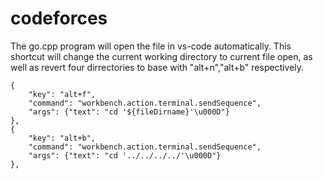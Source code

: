 # codeforces

The go.cpp program will open the file in vs-code automatically.
This shortcut will change the current working directory to  current file open,
as well as revert four dirrectories to base with "alt+n","alt+b" respectively.
```
{
    "key": "alt+f",
    "command": "workbench.action.terminal.sendSequence",
    "args": {"text": "cd '${fileDirname}'\u000D"}
},
{
    "key": "alt+b",
    "command": "workbench.action.terminal.sendSequence",
    "args": {"text": "cd '../../../../'\u000D"}
},
```
